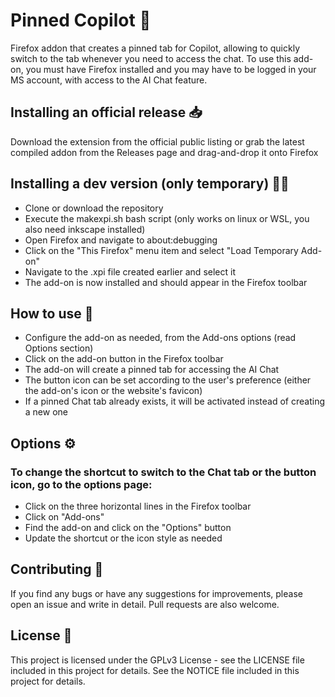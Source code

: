 # Pinned Copilot :pushpin:

Firefox addon that creates a pinned tab for Copilot, allowing to quickly switch to the tab whenever you need to access the chat. To use this add-on, you must have Firefox installed and you may have to be logged in your MS account, with access to the AI Chat feature.

## Installing an official release :inbox_tray:

Download the extension from the official public listing or grab the latest compiled addon from the Releases page and drag-and-drop it onto Firefox

## Installing a dev version (only temporary) :technologist:

- Clone or download the repository
- Execute the makexpi.sh bash script (only works on linux or WSL, you also need inkscape installed)
- Open Firefox and navigate to about:debugging
- Click on the "This Firefox" menu item and select "Load Temporary Add-on"
- Navigate to the .xpi file created earlier and select it
- The add-on is now installed and should appear in the Firefox toolbar

## How to use :thinking:

- Configure the add-on as needed, from the Add-ons options (read Options section)
- Click on the add-on button in the Firefox toolbar
- The add-on will create a pinned tab for accessing the AI Chat
- The button icon can be set according to the user's preference (either the add-on's icon or the website's favicon)
- If a pinned Chat tab already exists, it will be activated instead of creating a new one

## Options :gear:

### To change the shortcut to switch to the Chat tab or the button icon, go to the options page:

- Click on the three horizontal lines in the Firefox toolbar
- Click on "Add-ons"
- Find the add-on and click on the "Options" button
- Update the shortcut or the icon style as needed

## Contributing :handshake:

If you find any bugs or have any suggestions for improvements, please open an issue and write in detail. Pull requests are also welcome.

## License :page_with_curl:

This project is licensed under the GPLv3 License - see the LICENSE file included in this project for details.
See the NOTICE file included in this project for details.
